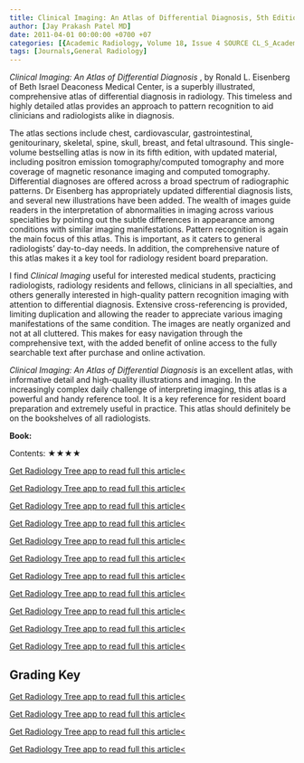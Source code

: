 ```yaml
---
title: Clinical Imaging: An Atlas of Differential Diagnosis, 5th Edition
author: [Jay Prakash Patel MD]
date: 2011-04-01 00:00:00 +0700 +07
categories: [{Academic Radiology, Volume 18, Issue 4 SOURCE CL_S_AcademicRadiologyVolume18Issue4 1}]
tags: [Journals,General Radiology]
---
```

_Clinical Imaging: An Atlas of Differential Diagnosis_ , by Ronald L. Eisenberg of Beth Israel Deaconess Medical Center, is a superbly illustrated, comprehensive atlas of differential diagnosis in radiology. This timeless and highly detailed atlas provides an approach to pattern recognition to aid clinicians and radiologists alike in diagnosis.

The atlas sections include chest, cardiovascular, gastrointestinal, genitourinary, skeletal, spine, skull, breast, and fetal ultrasound. This single-volume bestselling atlas is now in its fifth edition, with updated material, including positron emission tomography/computed tomography and more coverage of magnetic resonance imaging and computed tomography. Differential diagnoses are offered across a broad spectrum of radiographic patterns. Dr Eisenberg has appropriately updated differential diagnosis lists, and several new illustrations have been added. The wealth of images guide readers in the interpretation of abnormalities in imaging across various specialties by pointing out the subtle differences in appearance among conditions with similar imaging manifestations. Pattern recognition is again the main focus of this atlas. This is important, as it caters to general radiologists’ day-to-day needs. In addition, the comprehensive nature of this atlas makes it a key tool for radiology resident board preparation.

I find _Clinical Imaging_ useful for interested medical students, practicing radiologists, radiology residents and fellows, clinicians in all specialties, and others generally interested in high-quality pattern recognition imaging with attention to differential diagnosis. Extensive cross-referencing is provided, limiting duplication and allowing the reader to appreciate various imaging manifestations of the same condition. The images are neatly organized and not at all cluttered. This makes for easy navigation through the comprehensive text, with the added benefit of online access to the fully searchable text after purchase and online activation.

_Clinical Imaging: An Atlas of Differential Diagnosis_ is an excellent atlas, with informative detail and high-quality illustrations and imaging. In the increasingly complex daily challenge of interpreting imaging, this atlas is a powerful and handy reference tool. It is a key reference for resident board preparation and extremely useful in practice. This atlas should definitely be on the bookshelves of all radiologists.

**Book:**

Contents: ★★★★

[Get Radiology Tree app to read full this article<](https://clinicalpub.com/app)

[Get Radiology Tree app to read full this article<](https://clinicalpub.com/app)

[Get Radiology Tree app to read full this article<](https://clinicalpub.com/app)

[Get Radiology Tree app to read full this article<](https://clinicalpub.com/app)

[Get Radiology Tree app to read full this article<](https://clinicalpub.com/app)

[Get Radiology Tree app to read full this article<](https://clinicalpub.com/app)

[Get Radiology Tree app to read full this article<](https://clinicalpub.com/app)

[Get Radiology Tree app to read full this article<](https://clinicalpub.com/app)

[Get Radiology Tree app to read full this article<](https://clinicalpub.com/app)

[Get Radiology Tree app to read full this article<](https://clinicalpub.com/app)

[Get Radiology Tree app to read full this article<](https://clinicalpub.com/app)

## Grading Key

[Get Radiology Tree app to read full this article<](https://clinicalpub.com/app)

[Get Radiology Tree app to read full this article<](https://clinicalpub.com/app)

[Get Radiology Tree app to read full this article<](https://clinicalpub.com/app)

[Get Radiology Tree app to read full this article<](https://clinicalpub.com/app)